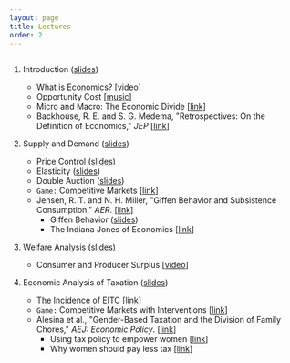 ```yaml
---
layout: page
title: Lectures
order: 2
---
```

<p style="height: 1px"></p>

1. Introduction ([slides](https://github.com/jiamingmao/principles-of-economics/blob/master/Lectures/01_Introduction.pdf))
    - What is Economics? [[video](https://l.xmu.edu.cn/course/view.php?id=921)]
    - Opportunity Cost [[music](https://www.youtube.com/watch?v=81Q-jkFdTFM)]
    - Micro and Macro: The Economic Divide [[link](http://www.imf.org/external/pubs/ft/fandd/basics/bigsmall.htm)]
    - Backhouse, R. E. and S. G. Medema, "Retrospectives: On the Definition of Economics," _JEP_ [[link](http://pubs.aeaweb.org/doi/pdfplus/10.1257/jep.23.1.221)]

2. Supply and Demand ([slides](https://github.com/jiamingmao/principles-of-economics/blob/master/Lectures/02_Supply_and_Demand.pdf))
    - Price Control ([slides](https://github.com/jiamingmao/principles-of-economics/blob/master/Lectures/Price_Control.pdf))
    - Elasticity ([slides](https://github.com/jiamingmao/principles-of-economics/blob/master/Lectures/03_Elasticity.pdf))
    - Double Auction ([slides](https://github.com/jiamingmao/principles-of-economics/blob/master/Lectures/Double_Auction.pdf))
    - `Game:` Competitive Markets [[link](https://www.moblab.com/games/continuous-market-game/)]
    - Jensen, R. T. and N. H. Miller, "Giffen Behavior and Subsistence Consumption," _AER_. [[link](http://campuspress.yale.edu/dirkbergemann/files/2012/01/giffen-good.pdf)]
        - Giffen Behavior ([slides](https://github.com/jiamingmao/principles-of-economics/blob/master/Lectures/Giffen_Behavior.pdf))
        - The Indiana Jones of Economics [[link](https://github.com/jiamingmao/principles-of-economics/blob/master/Readings/The%20Indiana%20Jones%20of%20Economics.pdf)]

3. Welfare Analysis ([slides](https://github.com/jiamingmao/principles-of-economics/blob/master/Lectures/04_Welfare_Analysis.pdf))
      - Consumer and Producer Surplus [[video](https://www.youtube.com/watch?v=kCKWV-94nsY)]

4. Economic Analysis of Taxation ([slides](https://github.com/jiamingmao/principles-of-economics/blob/master/Lectures/05_Taxation.pdf))
    - The Incidence of EITC [[link](https://www.economist.com/news/finance-and-economics/21656710-reducing-wage-subsidies-would-hurt-workers-more-their-employers-credit-where)]
    - `Game:` Competitive Markets with Interventions [[link](https://www.moblab.com/games/continuous-market-game/)]
    - Alesina et al., "Gender-Based Taxation and the Division of Family Chores," _AEJ: Economic Policy_. [[link](https://www.aeaweb.org/articles?id=10.1257/pol.3.2.1)]
        - Using tax policy to empower women [[link](http://voxeu.org/article/using-tax-policy-empower-women)]
        - Why women should pay less tax [[link](https://www.ft.com/content/3fb9f856-ed10-11db-9520-000b5df10621)]

